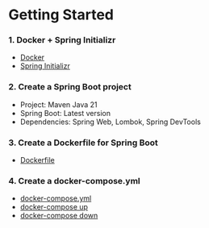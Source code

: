 # Getting Started

### 1. Docker + Spring Initializr
- [Docker](https://www.docker.com/)
- [Spring Initializr](https://start.spring.io/)

### 2. Create a Spring Boot project
- Project: Maven Java 21 
- Spring Boot: Latest version
- Dependencies: Spring Web, Lombok, Spring DevTools

### 3. Create a Dockerfile for Spring Boot
- [Dockerfile](https://docs.docker.com/engine/reference/builder/)

### 4. Create a docker-compose.yml
- [docker-compose.yml](https://docs.docker.com/compose/compose-file/)
- [docker-compose up](https://docs.docker.com/compose/reference/up/)
- [docker-compose down](https://docs.docker.com/compose/reference/down/)

